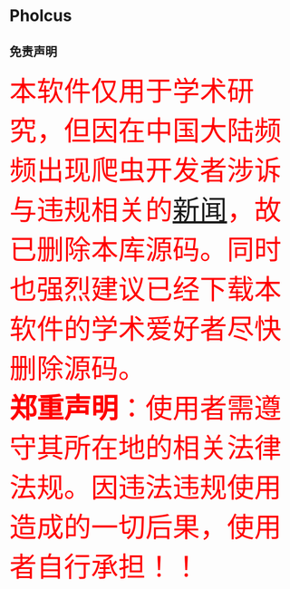 # Pholcus

## 免责声明

<font color="red" size="14">本软件仅用于学术研究，但因在中国大陆频频出现爬虫开发者涉诉与违规相关的[新闻](https://github.com/HiddenStrawberry/Crawler_Illegal_Cases_In_China)，故已删除本库源码。同时也强烈建议已经下载本软件的学术爱好者尽快删除源码。<br><b>郑重声明</b>：使用者需遵守其所在地的相关法律法规。因违法违规使用造成的一切后果，使用者自行承担！！</font>
